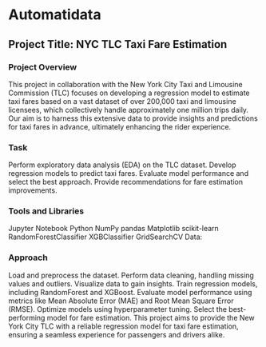 # Automatidata

## **Project Title: NYC TLC Taxi Fare Estimation**

### Project Overview

This project in collaboration with the New York City Taxi and Limousine Commission (TLC) focuses on developing a regression model to estimate taxi fares based on a vast dataset of over 200,000 taxi and limousine licensees, which collectively handle approximately one million trips daily. Our aim is to harness this extensive data to provide insights and predictions for taxi fares in advance, ultimately enhancing the rider experience.

### Task

Perform exploratory data analysis (EDA) on the TLC dataset.
Develop regression models to predict taxi fares.
Evaluate model performance and select the best approach.
Provide recommendations for fare estimation improvements.

### Tools and Libraries

Jupyter Notebook
Python
NumPy
pandas
Matplotlib
scikit-learn
RandomForestClassifier
XGBClassifier
GridSearchCV
Data:

### Approach

Load and preprocess the dataset.
Perform data cleaning, handling missing values and outliers.
Visualize data to gain insights.
Train regression models, including RandomForest and XGBoost.
Evaluate model performance using metrics like Mean Absolute Error (MAE) and Root Mean Square Error (RMSE).
Optimize models using hyperparameter tuning.
Select the best-performing model for fare estimation.
This project aims to provide the New York City TLC with a reliable regression model for taxi fare estimation, ensuring a seamless experience for passengers and drivers alike.

